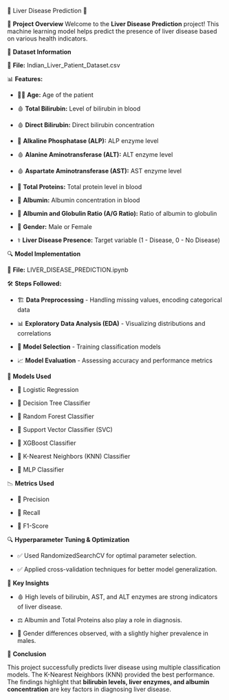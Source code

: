 🌟 Liver Disease Prediction 🚀

📌 **Project Overview**
Welcome to the **Liver Disease Prediction** project! This machine learning model helps predict the presence of liver disease based on various health indicators.

📂 **Dataset Information**

📄 **File:** Indian_Liver_Patient_Dataset.csv

📊 **Features:**

- 🧑‍⚕️ **Age:** Age of the patient
  
- 🩸 **Total Bilirubin:** Level of bilirubin in blood
  
- 🩸 **Direct Bilirubin:** Direct bilirubin concentration
  
- 🧪 **Alkaline Phosphatase (ALP):** ALP enzyme level
  
- 🩸 **Alanine Aminotransferase (ALT):** ALT enzyme level
  
- 🩸 **Aspartate Aminotransferase (AST):** AST enzyme level
  
- 🧪 **Total Proteins:** Total protein level in blood
  
- 🧀 **Albumin:** Albumin concentration in blood
  
- 🧀 **Albumin and Globulin Ratio (A/G Ratio):** Ratio of albumin to globulin
  
- 🚻 **Gender:** Male or Female
  
- ⚕️ **Liver Disease Presence:** Target variable (1 - Disease, 0 - No Disease)

🔍 **Model Implementation**

📜 **File:** LIVER_DISEASE_PREDICTION.ipynb

🛠️ **Steps Followed:**

- 🏗️ **Data Preprocessing** - Handling missing values, encoding categorical data
  
- 📊 **Exploratory Data Analysis (EDA)** - Visualizing distributions and correlations

- 🤖 **Model Selection** - Training classification models
  
- 📈 **Model Evaluation** - Assessing accuracy and performance metrics

🤖 **Models Used**

- 🔹 Logistic Regression
  
- 🔹 Decision Tree Classifier
  
- 🔹 Random Forest Classifier
  
- 🔹 Support Vector Classifier (SVC)
  
- 🔹 XGBoost Classifier
  
- 🔹 K-Nearest Neighbors (KNN) Classifier
  
- 🔹 MLP Classifier

📉 **Metrics Used**

- 📌 Precision
  
- 📌 Recall
  
- 📌 F1-Score
  


🔍 **Hyperparameter Tuning & Optimization**

- ✅ Used  RandomizedSearchCV for optimal parameter selection.
  
- ✅ Applied cross-validation techniques for better model generalization.

🔑 **Key Insights**

- 🩸 High levels of bilirubin, AST, and ALT enzymes are strong indicators of liver disease.
  
- ⚖️ Albumin and Total Proteins also play a role in diagnosis.
  
- 🚻 Gender differences observed, with a slightly higher prevalence in males.

🎯 **Conclusion**

This project successfully predicts liver disease using multiple classification models. The K-Nearest Neighbors (KNN) provided the best performance. The findings highlight that **bilirubin levels, liver enzymes, and albumin concentration** are key factors in diagnosing liver disease.

